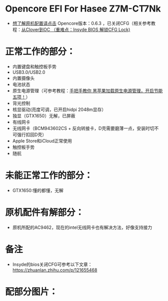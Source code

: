 # Opencore EFI For Hasee Z7M-CT7Nk
<imge src="http://github.com/LookingBackTowind/Opencore-EFI-For-Z7M-CT7NK/Docs/Pict/Hasee.png" width = "800" height = "230"/>

- [想了解原机配置请点击](http://detail.zol.com.cn/notebook/index1278707.shtml)
Opencore版本：0.6.3 ，已关闭CFG（相关参考教程：[从Clover到OC （重难点：Insyde BIOS 解锁CFG Lock)](https://zhuanlan.zhihu.com/p/121655468)

# 正常工作的部分：
- 内置键盘和触控板手势
- USB3.0/USB2.0
- 内置摄像头
- 电池状态
- 原生电源管理（可参考教程：[手把手教你 黑苹果加载原生电源管理，开启节能五项！](https://macx.top/8842.html)）
- 背光控制
- 核显驱动(亮度可调，已开启hidpi 2048m显存）
- 独显（GTX1650）无解，已屏蔽
- 有线网卡
- 无线网卡（BCM943602CS + 反向转接卡，D壳需要磨薄一点，安装时切不可强行扣回D壳）
- Apple Store和iCloud正常使用
- 触控板手势
- 随航

# 未能正常工作的部分：
- GTX1650:懂的都懂，无解

# 原机配件有解部分：
- 原机所配的AC9462，现在的intel无线网卡也有解决方法，好像支持接力

# 备注
- Insyde的bios关闭CFG可参考以下文章：https://zhuanlan.zhihu.com/p/121655468
# 配部分图片：
<imge src="http://github.com/liuze1747566043/Opencore-EFI-For-Z7M-CT7NK/EFI/Docs/Pict/Battery.png">
<imge src="http://github.com/liuze1747566043/Opencore-EFI-For-Z7M-CT7NK/EFI/Docs/Pict/PowerIn.png">
<imge src="http://github.com/liuze1747566043/Opencore-EFI-For-Z7M-CT7NK/EFI/Docs/Pict/Tochpad.png">
<imge src="http://github.com/liuze1747566043/Opencore-EFI-For-Z7M-CT7NK/EFI/Docs/Pict/Bluetooth.png">
<imge src="http://github.com/liuze1747566043/Opencore-EFI-For-Z7M-CT7NK/EFI/Docs/Pict/Graphics.png">
<imge src="http://github.com/liuze1747566043/Opencore-EFI-For-Z7M-CT7NK/EFI/Docs/Pict/SoftwareUpdate.png">
<imge src="http://github.com/liuze1747566043/Opencore-EFI-For-Z7M-CT7NK/EFI/Docs/Pict/Sidecar.png">
<imge src="http://github.com/liuze1747566043/Opencore-EFI-For-Z7M-CT7NK/EFI/Docs/Pict/Mic.png">
<imge src="http://github.com/liuze1747566043/Opencore-EFI-For-Z7M-CT7NK/EFI/Docs/Pict/Mic LinIn.png">
<imge src="http://github.com/liuze1747566043/Opencore-EFI-For-Z7M-CT7NK/EFI/Docs/Pict/Speaker.png">




